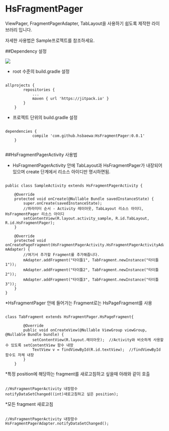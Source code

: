 # HsFragmentPager

ViewPager, FragmentPagerAdapter, TabLayout을 사용하기 쉽도록 제작한 라이브러리 입니다.

자세한 사용법은 Sample프로젝트를 참조하세요.


##Dependency 설정

[![](https://jitpack.io/v/hsbaewa/HsFragmentPager.svg)](https://jitpack.io/#hsbaewa/HsFragmentPager)

* root 수준의 build.gradle 설정
<pre><code>
allprojects {
		repositories {
			...
			maven { url 'https://jitpack.io' }
		}
	}
</code></pre>

* 프로젝트 단위의 build.gradle 설정
<pre><code>
dependencies {
	        compile 'com.github.hsbaewa:HsFragmentPager:0.0.1'
	}
	</code></pre>

##HsFragmentPagerActivity 사용법
* HsFragmentPagerActivity 안에 TabLayout과 HsFragmentPager가 내장되어 있으며 create 단계에서 리소스 아이디만 명시하면됨.

<pre><code>
public class SampleActivity extends HsFragmentPagerActivity {

    @Override
    protected void onCreate(@Nullable Bundle savedInstanceState) {
        super.onCreate(savedInstanceState);
        //파라미터 순서 - Activity 레이아웃, TabLayout 리소스 아이디, HsFragmentPager 리소스 아이디
        setContentView(R.layout.activity_sample, R.id.TabLayout, R.id.HsFragmentPager);
    }

    @Override
    protected void onCreatePageFragment(HsFragmentPagerActivity.HsFragmentPagerActivityAdapter mAdapter) {
        //여기서 추가할 Fragment를 추가해줍니다.
        mAdapter.addFragment("타이틀1", TabFragment.newInstance("타이틀1"));
        mAdapter.addFragment("타이틀2", TabFragment.newInstance("타이틀2"));
        mAdapter.addFragment("타이틀3", TabFragment.newInstance("타이틀3"));
    }
}
</code></pre>

*HsFragmentPager 안에 들어가는 Fragment로는 HsPageFragment를 사용
<pre><code>
class TabFragment extends HsFragmentPager.HsPageFragment{

        @Override
        public void onCreateView(@Nullable ViewGroup viewGroup, @Nullable Bundle bundle) {
            setContentView(R.layout.레이아웃);  //Activity와 비슷하게 사용할수 있도록 setContentView 함수 내장
            TextView v = findViewById(R.id.textView);  //findViewById 함수도 자체 내장
        }
    }
</code></pre>

*특정 position에 해당하는 fragment를 새로고침하고 싶을때 아래와 같이 호출
<pre><code>
//HsFragmentPagerActivity 내장함수
notifyDataSetChanged((int)새로고침하고 싶은 position);
</code></pre>

*모든 fragment 새로고침
<pre><code>
//HsFragmentPagerActivity 내장함수
HsFragmentPagerAdapter.notifyDataSetChanged();
</code></pre>